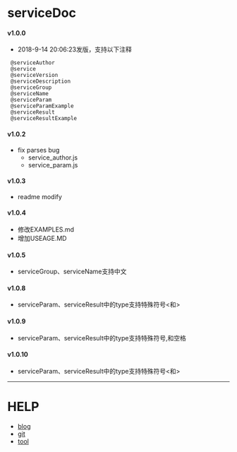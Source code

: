 # serviceDoc 
#### v1.0.0 
* 2018-9-14 20:06:23发版，支持以下注释
```
 @serviceAuthor
 @service
 @serviceVersion
 @serviceDescription
 @serviceGroup
 @serviceName
 @serviceParam
 @serviceParamExample
 @serviceResult
 @serviceResultExample
```
#### v1.0.2 
* fix parses bug
  * service_author.js
  * service_param.js  
   
#### v1.0.3
* readme modify
    
#### v1.0.4
* 修改EXAMPLES.md
* 增加USEAGE.MD

#### v1.0.5
* serviceGroup、serviceName支持中文

#### v1.0.8
* serviceParam、serviceResult中的type支持特殊符号<和>

#### v1.0.9
* serviceParam、serviceResult中的type支持特殊符号,和空格

#### v1.0.10
* serviceParam、serviceResult中的type支持特殊符号<和>

---    


# HELP
* [blog](http://blog.suiyiwen.com/)
* [git](https://gitee.com/UnlimitedBladeWorks_123/servicedoc)
* [tool](http://tool.suiyiwen.com/servicedoc/)







